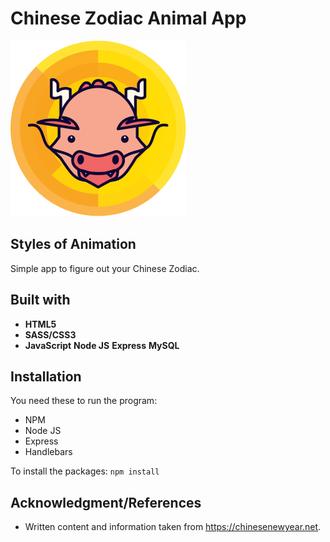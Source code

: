 # Chinese Zodiac Animal App

![Chinese Zodiac Animal](/public/imgs/animal_dragon.svg)

## Styles of Animation


Simple app to figure out your Chinese Zodiac.


## Built with
* **HTML5**
* **SASS/CSS3**
* **JavaScript**
**Node JS**
**Express**
**MySQL**


## Installation

You need these to run the program:

* NPM
* Node JS
* Express
* Handlebars

To install the packages: `npm install`

## Acknowledgment/References

* Written content and information taken from https://chinesenewyear.net.
